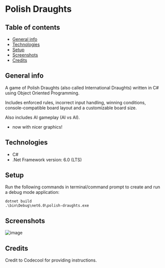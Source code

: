 # Polish Draughts
## Table of contents
* [General info](#general-info)
* [Technologies](#technologies)
* [Setup](#setup)
* [Screenshots](#screenshots)
* [Credits](#credits)

## General info
A game of Polish Draughts (also called International Draughts) written in C# using Object Oriented Programming.

Includes enforced rules, incorrect input handling, winning conditions, console-compatible board layout and a customizable board size.

Also includes AI gameplay (AI vs AI).
* now with nicer graphics!

## Technologies
* C#
* .Net Framework version: 6.0 (LTS)

## Setup
Run the following commands in terminal/command prompt to create and run a debug mode application:
```
dotnet build
.\bin\Debug\net6.0\polish-draughts.exe
```

## Screenshots
![image](https://user-images.githubusercontent.com/61357898/229214514-2fc9c4d9-1950-44ef-9fcc-ef4e1213fa16.png)


## Credits
Credit to Codecool for providing instructions.
